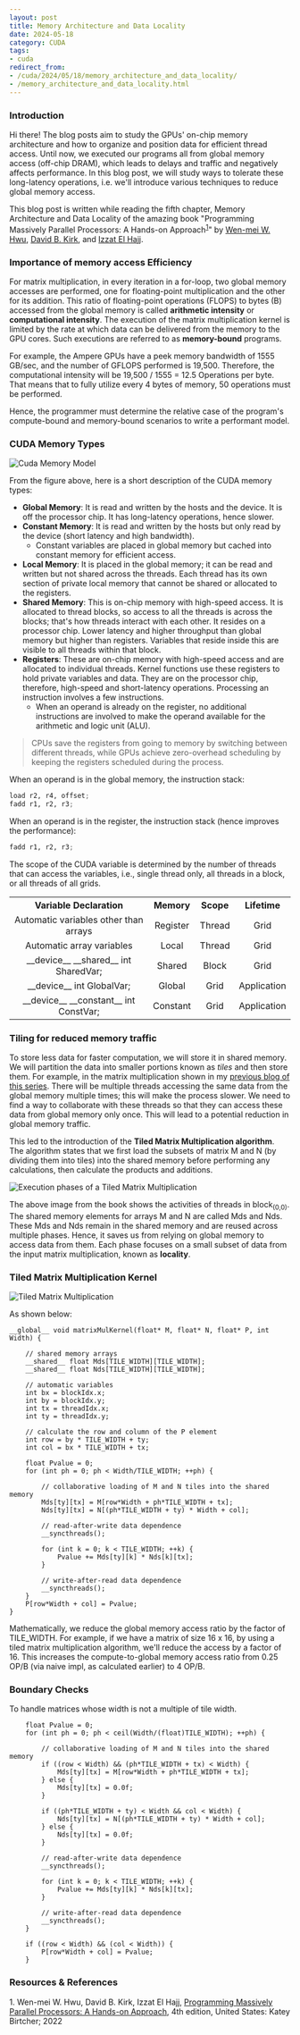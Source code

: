 ```yaml
---
layout: post
title: Memory Architecture and Data Locality
date: 2024-05-18
category: CUDA
tags:
- cuda
redirect_from:
- /cuda/2024/05/18/memory_architecture_and_data_locality/
- /memory_architecture_and_data_locality.html
---
```


### **Introduction**
Hi there! The blog posts aim to study the GPUs' on-chip
memory architecture and how to organize and position data
for efficient thread access. Until now, we executed our
programs all from global memory access (off-chip DRAM),
which leads to delays and traffic and negatively affects
performance. In this blog post, we will study ways to
tolerate these long-latency operations, i.e. we'll
introduce various techniques to reduce global memory access.

This blog post is written while reading the fifth chapter,
Memory Architecture and Data Locality of the amazing book
"Programming Massively Parallel Processors: A Hands-on
Approach<sup>[1](#link1)</sup>" by
[Wen-mei W. Hwu](https://scholar.google.com/citations?user=ohjQPx8AAAAJ&hl=en),
[David B. Kirk](https://scholar.google.com/citations?user=fMbArPwAAAAJ&hl=en),
and [Izzat El Hajj](https://scholar.google.com/citations?user=_VVw504AAAAJ&hl=en).

### **Importance of memory access Efficiency**
For matrix multiplication, in every iteration in a
for-loop, two global memory accesses are performed,
one for floating-point multiplication and the other
for its addition. This ratio of floating-point
operations (FLOPS) to bytes (B) accessed from the
global memory is called **arithmetic intensity**
or **computational intensity**. The execution of the
matrix multiplication kernel is limited by the
rate at which data can be delivered from the memory
to the GPU cores. Such executions are referred
to as **memory-bound** programs.

For example, the Ampere GPUs have a peek memory
bandwidth of 1555 GB/sec, and the number of
GFLOPS performed is 19,500. Therefore, the
computational intensity will be 19,500 / 1555 = 12.5
Operations per byte. That means that to
fully utilize every 4 bytes of memory,
50 operations must be performed.

Hence, the programmer must determine the
relative case of the program's compute-bound and
memory-bound scenarios to write a performant model.

### **CUDA Memory Types**
<img alt="Cuda Memory Model" src="/assets/CUDA/cuda_memory_model.png" class="center" >

From the figure above, here is a short description
of the CUDA memory types:
- **Global Memory**: It is read and written by the
hosts and the device. It is off the processor chip.
It has long-latency operations, hence slower.
- **Constant Memory**: It is read and written by
the hosts but only read by the device
(short latency and high bandwidth).
    - Constant variables are placed in global memory but cached into constant memory for efficient access.
- **Local Memory**: It is placed in the global memory;
it can be read and written but not shared across the threads.
Each thread has its own section of private local memory
that cannot be shared or allocated to the registers.
- **Shared Memory**: This is on-chip memory with
high-speed access. It is allocated to thread blocks,
so access to all the threads is across the blocks;
that's how threads interact with each other.
It resides on a processor chip. Lower latency and
higher throughput than global memory but higher than
registers. Variables that reside inside this
are visible to all threads within that block.
- **Registers**: These are on-chip memory with
high-speed access and are allocated to individual
threads. Kernel functions use these registers
to hold private variables and data. They are on the
processor chip, therefore, high-speed and short-latency
operations. Processing an instruction involves a few instructions.
   - When an operand is already on the register, no additional instructions are involved to make the operand available for the arithmetic and logic unit (ALU).

> CPUs save the registers from going to memory by
switching between different threads, while GPUs
achieve zero-overhead scheduling by keeping the
registers scheduled during the process.

When an operand is in the global memory, the instruction stack:
```python
load r2, r4, offset;
fadd r1, r2, r3;
```
When an operand is in the register, the instruction
stack (hence improves the performance):
```python
fadd r1, r2, r3;
```
The scope of the CUDA variable is determined by
the number of threads that can access the variables,
i.e., single thread only, all threads in a block,
or all threads of all grids.
<table align="center" cellspacing="20" cellpadding="20">
<tr>
    <th style="text-align: center">      Variable Declaration      </th>
    <th style="text-align: center">               Memory                </th>
    <th style="text-align: center">                 Scope                 </th>
    <th style="text-align: center">               Lifetime                </th>
  </tr>
  <tr>
    <td style="text-align: center"> Automatic variables other than arrays </td>
    <td style="text-align: center"> Register  </td>
    <td style="text-align: center"> Thread </td>
    <td style="text-align: center">  Grid    </td>
  </tr>
  <tr>
    <td style="text-align: center"> Automatic array variables </td>
    <td style="text-align: center"> Local  </td>
    <td style="text-align: center"> Thread </td>
    <td style="text-align: center">  Grid    </td>
  </tr>
  <tr>
    <td style="text-align: center"> __device__ __shared__ int SharedVar; </td>
    <td style="text-align: center"> Shared  </td>
    <td style="text-align: center"> Block </td>
    <td style="text-align: center">  Grid    </td>
  </tr>
  <tr>
    <td style="text-align: center"> __device__ int GlobalVar; </td>
    <td style="text-align: center"> Global  </td>
    <td style="text-align: center"> Grid </td>
    <td style="text-align: center">  Application    </td>
  </tr>
  <tr>
    <td style="text-align: center"> __device__ __constant__ int ConstVar; </td>
    <td style="text-align: center"> Constant  </td>
    <td style="text-align: center"> Grid </td>
    <td style="text-align: center">  Application    </td>
  </tr>
</table>

### **Tiling for reduced memory traffic**
To store less data for faster computation, we will
store it in shared memory. We will partition the
data into smaller portions known as *tiles* and
then store them. For example, in the matrix
multiplication shown in my
[previous blog of this series](https://khushi-411.github.io/multidim_grids_and_data/).
There will be multiple threads accessing the same
data from the global memory multiple times;
this will make the process slower. We need to find a
way to collaborate with these threads so
that they can access these data from global
memory only once. This will lead to a potential
reduction in global memory traffic.

This led to the introduction of the
**Tiled Matrix Multiplication algorithm**.
The algorithm states that we first load the
subsets of matrix M and N (by dividing them into tiles)
into the shared memory before performing
any calculations, then calculate the products and additions.

<img alt="Execution phases of a Tiled Matrix Multiplication" src="/assets/CUDA/tiled_mm.png" class="center" >

The above image from the book shows the activities of
threads in block<sub>(0,0)</sub>. The shared memory elements
for arrays M and N are called Mds and Nds.
These Mds and Nds remain in the shared memory and
are reused across multiple phases. Hence, it saves
us from relying on global memory to access data
from them. Each phase focuses on a small subset
of data from the input matrix multiplication,
known as **locality**.

### **Tiled Matrix Multiplication Kernel**
<img alt="Tiled Matrix Multiplication" src="/assets/CUDA/tiled_mm_kernel.png" class="center" >

As shown below:
```cuda
__global__ void matrixMulKernel(float* M, float* N, float* P, int Width) {

    // shared memory arrays
    __shared__ float Mds[TILE_WIDTH][TILE_WIDTH];
    __shared__ float Nds[TILE_WIDTH][TILE_WIDTH];

    // automatic variables
    int bx = blockIdx.x;
    int by = blockIdx.y;
    int tx = threadIdx.x;
    int ty = threadIdx.y;

    // calculate the row and column of the P element
    int row = by * TILE_WIDTH + ty;
    int col = bx * TILE_WIDTH + tx;

    float Pvalue = 0;
    for (int ph = 0; ph < Width/TILE_WIDTH; ++ph) {

        // collaborative loading of M and N tiles into the shared memory
        Mds[ty][tx] = M[row*Width + ph*TILE_WIDTH + tx];
        Nds[ty][tx] = N[(ph*TILE_WIDTH + ty) * Width + col];

        // read-after-write data dependence
        __syncthreads();

        for (int k = 0; k < TILE_WIDTH; ++k) {
            Pvalue += Mds[ty][k] * Nds[k][tx];
        }

        // write-after-read data dependence
        __syncthreads();
    }
    P[row*Width + col] = Pvalue;
}
```
Mathematically, we reduce the global memory access
ratio by the factor of TILE_WIDTH. For example,
if we have a matrix of size 16 x 16, by using a
tiled matrix multiplication algorithm, we'll
reduce the access by a factor of 16. This increases
the compute-to-global memory access ratio from
0.25 OP/B (via naive impl, as calculated earlier) to 4 OP/B.

### **Boundary Checks**
To handle matrices whose width is not a multiple of tile width.
```cuda
    float Pvalue = 0;
    for (int ph = 0; ph < ceil(Width/(float)TILE_WIDTH); ++ph) {

        // collaborative loading of M and N tiles into the shared memory
        if ((row < Width) && (ph*TILE_WIDTH + tx) < Width) {
            Mds[ty][tx] = M[row*Width + ph*TILE_WIDTH + tx];
        } else {
            Mds[ty][tx] = 0.0f;
        }

        if ((ph*TILE_WIDTH + ty) < Width && col < Width) {
            Nds[ty][tx] = N[(ph*TILE_WIDTH + ty) * Width + col];
        } else {
            Nds[ty][tx] = 0.0f;
        }

        // read-after-write data dependence
        __syncthreads();

        for (int k = 0; k < TILE_WIDTH; ++k) {
            Pvalue += Mds[ty][k] * Nds[k][tx];
        }

        // write-after-read data dependence
        __syncthreads();
    }

    if ((row < Width) && (col < Width)) {
        P[row*Width + col] = Pvalue;
    }
```

### **Resources & References**
<a id="link1">1</a>. Wen-mei W. Hwu, David B. Kirk, Izzat El Hajj, [Programming Massively Parallel Processors: A Hands-on Approach](https://www.amazon.in/Programming-Massively-Parallel-Processors-Hands/dp/0323912311), 4th edition, United States: Katey Birtcher; 2022
